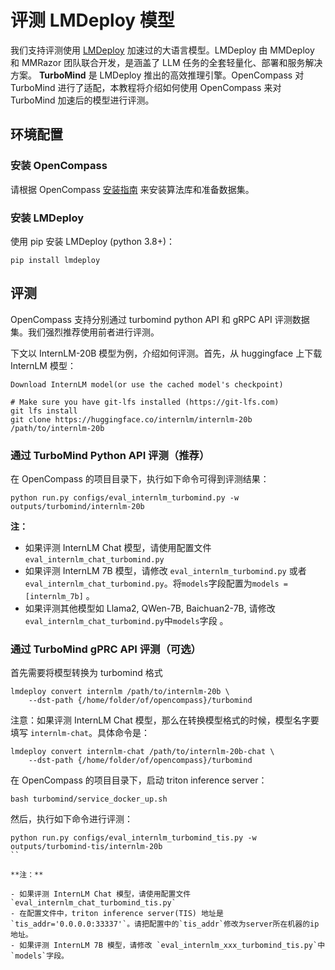 # 评测 LMDeploy 模型

我们支持评测使用 [LMDeploy](https://github.com/InternLM/lmdeploy) 加速过的大语言模型。LMDeploy 由 MMDeploy 和 MMRazor 团队联合开发，是涵盖了 LLM 任务的全套轻量化、部署和服务解决方案。 **TurboMind** 是 LMDeploy 推出的高效推理引擎。OpenCompass 对 TurboMind 进行了适配，本教程将介绍如何使用 OpenCompass 来对 TurboMind 加速后的模型进行评测。

## 环境配置

### 安装 OpenCompass

请根据 OpenCompass [安装指南](https://opencompass.readthedocs.io/en/latest/get_started.html) 来安装算法库和准备数据集。

### 安装 LMDeploy

使用 pip 安装 LMDeploy (python 3.8+)：

```shell
pip install lmdeploy
```

## 评测

OpenCompass 支持分别通过 turbomind python API 和 gRPC API 评测数据集。我们强烈推荐使用前者进行评测。

下文以 InternLM-20B 模型为例，介绍如何评测。首先，从 huggingface 上下载 InternLM 模型：

```shell
Download InternLM model(or use the cached model's checkpoint)

# Make sure you have git-lfs installed (https://git-lfs.com)
git lfs install
git clone https://huggingface.co/internlm/internlm-20b /path/to/internlm-20b
```

### 通过 TurboMind Python API 评测（推荐）

在 OpenCompass 的项目目录下，执行如下命令可得到评测结果：

```shell
python run.py configs/eval_internlm_turbomind.py -w outputs/turbomind/internlm-20b
```

**注：**

- 如果评测 InternLM Chat 模型，请使用配置文件 `eval_internlm_chat_turbomind.py`
- 如果评测 InternLM 7B 模型，请修改 `eval_internlm_turbomind.py` 或者 `eval_internlm_chat_turbomind.py`。将`models`字段配置为`models = [internlm_7b]` 。
- 如果评测其他模型如 Llama2, QWen-7B, Baichuan2-7B, 请修改`eval_internlm_chat_turbomind.py`中`models`字段 。

### 通过 TurboMind gPRC API 评测（可选）

首先需要将模型转换为 turbomind 格式

```shell script
lmdeploy convert internlm /path/to/internlm-20b \
    --dst-path {/home/folder/of/opencompass}/turbomind
```

注意：如果评测 InternLM Chat 模型，那么在转换模型格式的时候，模型名字要填写 `internlm-chat`。具体命令是：

```shell
lmdeploy convert internlm-chat /path/to/internlm-20b-chat \
    --dst-path {/home/folder/of/opencompass}/turbomind
```

在 OpenCompass 的项目目录下，启动 triton inference server：

```shell
bash turbomind/service_docker_up.sh
```

然后，执行如下命令进行评测：

```shell
python run.py configs/eval_internlm_turbomind_tis.py -w outputs/turbomind-tis/internlm-20b
``

**注：**

- 如果评测 InternLM Chat 模型，请使用配置文件 `eval_internlm_chat_turbomind_tis.py`
- 在配置文件中，triton inference server(TIS) 地址是 `tis_addr='0.0.0.0:33337'`。请把配置中的`tis_addr`修改为server所在机器的ip地址。
- 如果评测 InternLM 7B 模型，请修改 `eval_internlm_xxx_turbomind_tis.py`中`models`字段。
```

